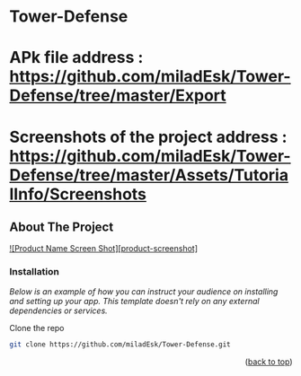 # Tower-Defense

# APk file address : https://github.com/miladEsk/Tower-Defense/tree/master/Export

# Screenshots of the project address : https://github.com/miladEsk/Tower-Defense/tree/master/Assets/TutorialInfo/Screenshots

<!-- ABOUT THE PROJECT -->
## About The Project

[![Product Name Screen Shot][product-screenshot]]([https://example.com](https://github.com/miladEsk/Tower-Defense/blob/master/Assets/TutorialInfo/Screenshots/Screenshot%201.png))

### Installation

_Below is an example of how you can instruct your audience on installing and setting up your app. This template doesn't rely on any external dependencies or services._

Clone the repo
   ```sh
   git clone https://github.com/miladEsk/Tower-Defense.git
   ```
<p align="right">(<a href="#readme-top">back to top</a>)</p> 
